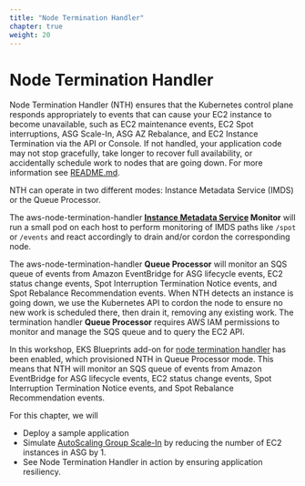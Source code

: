 ```yaml
---
title: "Node Termination Handler"
chapter: true
weight: 20
---
```


# Node Termination Handler

Node Termination Handler (NTH) ensures that the Kubernetes control plane responds appropriately to events that can cause your EC2 instance to become unavailable, such as EC2 maintenance events, EC2 Spot interruptions, ASG Scale-In, ASG AZ Rebalance, and EC2 Instance Termination via the API or Console. If not handled, your application code may not stop gracefully, take longer to recover full availability, or accidentally schedule work to nodes that are going down. For more information see [README.md](https://github.com/aws/aws-node-termination-handler#readme).

NTH can operate in two different modes: Instance Metadata Service (IMDS) or the Queue Processor.

The aws-node-termination-handler **[Instance Metadata Service](https://docs.aws.amazon.com/AWSEC2/latest/UserGuide/ec2-instance-metadata.html) Monitor** will run a small pod on each host to perform monitoring of IMDS paths like `/spot` or `/events` and react accordingly to drain and/or cordon the corresponding node.

The aws-node-termination-handler **Queue Processor** will monitor an SQS queue of events from Amazon EventBridge for ASG lifecycle events, EC2 status change events, Spot Interruption Termination Notice events, and Spot Rebalance Recommendation events. When NTH detects an instance is going down, we use the Kubernetes API to cordon the node to ensure no new work is scheduled there, then drain it, removing any existing work. The termination handler **Queue Processor** requires AWS IAM permissions to monitor and manage the SQS queue and to query the EC2 API.

In this workshop, EKS Blueprints add-on for [node termination handler](https://github.com/aws-ia/terraform-aws-eks-blueprints/tree/main/modules/kubernetes-addons/aws-node-termination-handler) has been enabled, which provisioned NTH in Queue Processor mode. This means that NTH will monitor an SQS queue of events from Amazon EventBridge for ASG lifecycle events, EC2 status change events, Spot Interruption Termination Notice events, and Spot Rebalance Recommendation events. 

For this chapter, we will

* Deploy a sample application
* Simulate [AutoScaling Group Scale-In](https://docs.aws.amazon.com/autoscaling/ec2/userguide/AutoScalingGroupLifecycle.html#as-lifecycle-scale-in) by reducing the number of EC2 instances in ASG by 1.
* See Node Termination Handler in action by ensuring application resiliency.